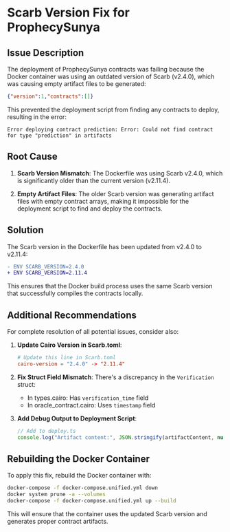 # Scarb Version Fix for ProphecySunya

## Issue Description

The deployment of ProphecySunya contracts was failing because the Docker container was using an outdated version of Scarb (v2.4.0), which was causing empty artifact files to be generated:

```json
{"version":1,"contracts":[]}
```

This prevented the deployment script from finding any contracts to deploy, resulting in the error:
```
Error deploying contract prediction: Error: Could not find contract for type "prediction" in artifacts
```

## Root Cause

1. **Scarb Version Mismatch**: The Dockerfile was using Scarb v2.4.0, which is significantly older than the current version (v2.11.4).

2. **Empty Artifact Files**: The older Scarb version was generating artifact files with empty contract arrays, making it impossible for the deployment script to find and deploy the contracts.

## Solution

The Scarb version in the Dockerfile has been updated from v2.4.0 to v2.11.4:

```diff
- ENV SCARB_VERSION=2.4.0
+ ENV SCARB_VERSION=2.11.4
```

This ensures that the Docker build process uses the same Scarb version that successfully compiles the contracts locally.

## Additional Recommendations

For complete resolution of all potential issues, consider also:

1. **Update Cairo Version in Scarb.toml**:
   ```toml
   # Update this line in Scarb.toml
   cairo-version = "2.4.0" -> "2.11.4"
   ```

2. **Fix Struct Field Mismatch**: There's a discrepancy in the `Verification` struct:
   - In types.cairo: Has `verification_time` field
   - In oracle_contract.cairo: Uses `timestamp` field

3. **Add Debug Output to Deployment Script**:
   ```typescript
   // Add to deploy.ts
   console.log("Artifact content:", JSON.stringify(artifactContent, null, 2));
   ```

## Rebuilding the Docker Container

To apply this fix, rebuild the Docker container with:

```bash
docker-compose -f docker-compose.unified.yml down
docker system prune -a --volumes
docker-compose -f docker-compose.unified.yml up --build
```

This will ensure that the container uses the updated Scarb version and generates proper contract artifacts.

